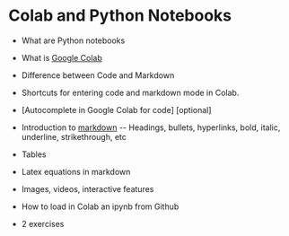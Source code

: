 # Colab and Python Notebooks


- What are Python notebooks
- What is [Google Colab](https://colab.research.google.com/)
- Difference between Code and Markdown
- Shortcuts for entering code and markdown mode in Colab.
- [Autocomplete in Google Colab for code] [optional]
- Introduction to [markdown](https://colab.research.google.com/notebooks/markdown_guide.ipynb)
  -- Headings, bullets, hyperlinks, bold, italic, underline, strikethrough, etc
- Tables
- Latex equations in markdown
- Images, videos, interactive features
- How to load in Colab an ipynb from Github

- 2 exercises
